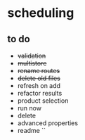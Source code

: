 # scheduling

## to do
- ~~validation~~
- ~~multistore~~
- ~~rename routes~~
- ~~delete old files~~
- refresh on add
- refactor results
- product selection
- run now
- delete
- advanced properties
- readme
``